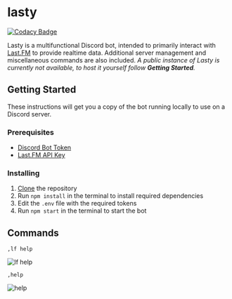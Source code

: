 # lasty

[![Codacy Badge](https://api.codacy.com/project/badge/Grade/770d884fb3a5471c9060518f9463c2eb)](https://app.codacy.com/app/dxnter/lasty?utm_source=github.com&utm_medium=referral&utm_content=dxnter/lasty&utm_campaign=Badge_Grade_Dashboard)

Lasty is a multifunctional Discord bot, intended to primarily interact with [Last.FM](https://www.last.fm/) to provide realtime data. Additional server management and miscellaneous commands are also included. _A public instance of Lasty is currently not available, to host it yourself follow **Getting Started**._

## Getting Started

These instructions will get you a copy of the bot running locally to use on a Discord server.

### Prerequisites

- [Discord Bot Token](https://github.com/reactiflux/discord-irc/wiki/Creating-a-discord-bot-&-getting-a-token)
- [Last.FM API Key](https://www.last.fm/api)

### Installing

1. [Clone](https://help.github.com/articles/cloning-a-repository/) the repository
2. Run `npm install` in the terminal to install required dependencies
3. Edit the `.env` file with the required tokens
4. Run `npm start` in the terminal to start the bot

## Commands

`,lf help`

![lf help](https://i.imgur.com/8JV3BoO.png)

`,help`

![help](https://i.imgur.com/d7kImnr.png)
